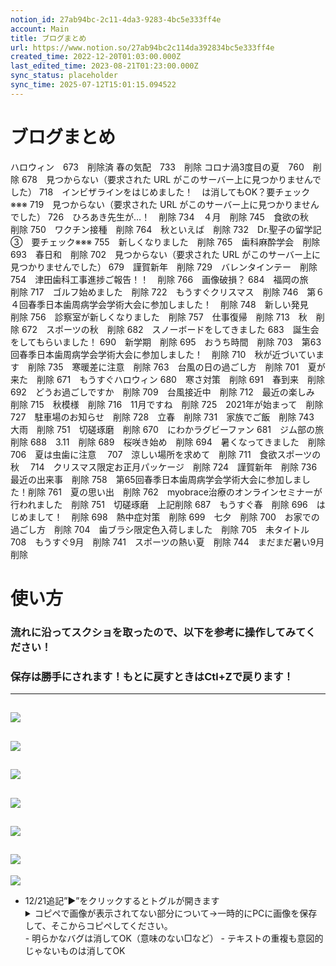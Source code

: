 ```yaml
---
notion_id: 27ab94bc-2c11-4da3-9283-4bc5e333ff4e
account: Main
title: ブログまとめ
url: https://www.notion.so/27ab94bc2c114da392834bc5e333ff4e
created_time: 2022-12-20T01:03:00.000Z
last_edited_time: 2023-08-21T01:23:00.000Z
sync_status: placeholder
sync_time: 2025-07-12T15:01:15.094522
---
```

# ブログまとめ

ハロウィン　673　削除済
春の気配　733　削除
コロナ渦3度目の夏　760　削除
678　見つからない（要求された URL がこのサーバー上に見つかりませんでした）
718　インビザラインをはじめました！　は消してもOK？要チェック※※※
719　見つからない（要求された URL がこのサーバー上に見つかりませんでした）
726　ひろあき先生が…！　削除
734　４月　削除
745　食欲の秋　削除
750　ワクチン接種　削除
764　秋といえば　削除
732　Dr.聖子の留学記③　要チェック※※※
755　新しくなりました　削除
765　歯科麻酔学会　削除
693　春日和　削除
702　見つからない（要求された URL がこのサーバー上に見つかりませんでした）
679　謹賀新年　削除
729　バレンタインテー　削除　
754　津田歯科工事進捗ご報告！！　削除
766　画像破損？
684　福岡の旅　削除
717　ゴルフ始めました　削除
722　もうすぐクリスマス　削除
746　第６４回春季日本歯周病学会学術大会に参加しました！　削除
748　新しい発見　削除
756　診察室が新しくなりました　削除
757　仕事復帰　削除
713　秋　削除
672　スポーツの秋　削除
682　スノーボードをしてきました
683　誕生会をしてもらいました！
690　新学期　削除
695　おうち時間　削除
703　第63回春季日本歯周病学会学術大会に参加しました！　削除
710　秋が近づいています　削除
735　寒暖差に注意　削除
763　台風の日の過ごし方　削除
701　夏が来た　削除
671　もうすぐハロウィン
680　寒さ対策　削除
691　春到来　削除
692　どうお過ごしですか　削除
709　台風接近中　削除
712　最近の楽しみ　削除
715　秋模様　削除
716　11月ですね　削除
725　2021年が始まって　削除
727　駐車場のお知らせ　削除
728　立春　削除
731　家族でご飯　削除
743　大雨　削除
751　切磋琢磨　削除
670　にわかラグビーファン
681　ジム部の旅　削除
688　3.11　削除
689　桜咲き始め　削除
694　暑くなってきました　削除
706　夏は虫歯に注意　
707　涼しい場所を求めて　削除
711　食欲スポーツの秋　
714　クリスマス限定お正月パッケージ　削除
724　謹賀新年　削除
736　最近の出来事　削除
758　第65回春季日本歯周病学会学術大会に参加しました！削除
761　夏の思い出　削除
762　myobrace治療のオンラインセミナーが行われました　削除
751　切磋琢磨　上記削除
687　もうすぐ春　削除
696　はじめまして！　削除
698　熱中症対策　削除
699　七夕　削除
700　お家での過ごし方　削除
704　歯ブラシ限定色入荷しました　削除
705　未タイトル
708　もうすぐ9月　削除
741　スポーツの熱い夏　削除
744　まだまだ暑い9月　削除
# 使い方
  ### 流れに沿ってスクショを取ったので、以下を参考に操作してみてください！
  ### 保存は勝手にされます！もとに戻すときはCtl+Zで戻ります！
  ---
  ![](https://prod-files-secure.s3.us-west-2.amazonaws.com/736adce6-a3a4-4a64-9f74-d9aa055c96d2/2d41efcb-cd3d-42fe-95b3-15a205ccb59f/%E3%82%B9%E3%82%AF%E3%83%AA%E3%83%BC%E3%83%B3%E3%82%B7%E3%83%A7%E3%83%83%E3%83%88_2022-12-20_10.10.26.png?X-Amz-Algorithm=AWS4-HMAC-SHA256&X-Amz-Content-Sha256=UNSIGNED-PAYLOAD&X-Amz-Credential=ASIAZI2LB4666YEBARJX%2F20250719%2Fus-west-2%2Fs3%2Faws4_request&X-Amz-Date=20250719T051414Z&X-Amz-Expires=3600&X-Amz-Security-Token=IQoJb3JpZ2luX2VjEIT%2F%2F%2F%2F%2F%2F%2F%2F%2F%2FwEaCXVzLXdlc3QtMiJIMEYCIQCP%2BMWtqP0a1%2FpF3wyhzyD1Cc%2BfTAujA5KQLq3Er9A67wIhAInhb%2FUUZXY8WBW6Rv2nWH3vpri31TIit3ppgKOLc1IBKogECJ3%2F%2F%2F%2F%2F%2F%2F%2F%2F%2FwEQABoMNjM3NDIzMTgzODA1IgykGN8S%2BNQ4Mppvjwwq3APUnhBgI7xF3WCat4habRKoTLr8CzugjaIILH1QM2%2F9xmMymASIXcZP1CZCmBAtzs90hVotacOPrTquYXe68xON8lbJzYgwjkLKsBg5qKUpj8rs6qPoGfKNjiyobfd5xgcuRaVzLPwMVvRvzqTjvxcFjMDkIuvVfa8C5QWaT54OTuAbzIkPeisaJo8cjyyz9o%2B1B5RNDcM3JuKD6nitCBgAWoX8V4QahlnYSgCvJHNlbBBNtABmUyUDuzU7%2FeRu%2BdiDAymG8c66Cs5NPKQ8NeGDfIAqrm3NXBnGhERRvDdnu01KVsSm9Ir5Co%2FIfMXd16vNRetORvP3eqJg%2FGvVJQr1AhsGiKRi3XqQj7c0dOh6t2ZGiQodUGqWdUTXsrCLR2%2BoqWIuMYBi777o2p9ok4jY%2FaIFfOlUmdsB%2BH%2By7IgMqFQm1d8qruA10m3CyfRRZyQK3eaWsl4gQyel67uKBPTNaDGKS1lakWL%2FkpfzxgdDL4MwWTe4GV%2Bx0uT6iauLmWKZHUh6cnsV85KQPxMy3Z02YebhrJiscOUzwCf0aXGql3ozmJgWWNACdhdLQFObRY1tFQ2E7MKHTevTCqW0E%2FdDnPy5rPyZF8xAjYKo6H5%2BfFOxgqCcTgHsujjmqzDcquzDBjqkAVHP4cqw6k6XHwYpq0Ese6mYlDhjqIMwLlzeMmVCCTAXllioyrWuBWf5NXONl6i32WnRFU9T9d49sreIQnbnhKUVbK30WxpQdUnsxYN4YGq18OmSSItKZm10ph2Wd6OE2SEu9%2B1Gp%2FQdPnC6E%2FfYszDJNjtnbB8xz4I3d06HLj0wnBhu7XqWXLiCYYHoUaFHi6cFKgcF%2FGvBSinudLQ9uC2NIuqR&X-Amz-Signature=89605d8d3525f4c3b80657160e6f95cf6c7aafb8e38beda1d1839c3883e089e8&X-Amz-SignedHeaders=host&x-amz-checksum-mode=ENABLED&x-id=GetObject)
  ---
  ![](https://prod-files-secure.s3.us-west-2.amazonaws.com/736adce6-a3a4-4a64-9f74-d9aa055c96d2/0ef0669a-453e-47e5-b2f9-7f90d5e678c4/%E3%82%B9%E3%82%AF%E3%83%AA%E3%83%BC%E3%83%B3%E3%82%B7%E3%83%A7%E3%83%83%E3%83%88_2022-12-20_10.11.12.png?X-Amz-Algorithm=AWS4-HMAC-SHA256&X-Amz-Content-Sha256=UNSIGNED-PAYLOAD&X-Amz-Credential=ASIAZI2LB4666YEBARJX%2F20250719%2Fus-west-2%2Fs3%2Faws4_request&X-Amz-Date=20250719T051414Z&X-Amz-Expires=3600&X-Amz-Security-Token=IQoJb3JpZ2luX2VjEIT%2F%2F%2F%2F%2F%2F%2F%2F%2F%2FwEaCXVzLXdlc3QtMiJIMEYCIQCP%2BMWtqP0a1%2FpF3wyhzyD1Cc%2BfTAujA5KQLq3Er9A67wIhAInhb%2FUUZXY8WBW6Rv2nWH3vpri31TIit3ppgKOLc1IBKogECJ3%2F%2F%2F%2F%2F%2F%2F%2F%2F%2FwEQABoMNjM3NDIzMTgzODA1IgykGN8S%2BNQ4Mppvjwwq3APUnhBgI7xF3WCat4habRKoTLr8CzugjaIILH1QM2%2F9xmMymASIXcZP1CZCmBAtzs90hVotacOPrTquYXe68xON8lbJzYgwjkLKsBg5qKUpj8rs6qPoGfKNjiyobfd5xgcuRaVzLPwMVvRvzqTjvxcFjMDkIuvVfa8C5QWaT54OTuAbzIkPeisaJo8cjyyz9o%2B1B5RNDcM3JuKD6nitCBgAWoX8V4QahlnYSgCvJHNlbBBNtABmUyUDuzU7%2FeRu%2BdiDAymG8c66Cs5NPKQ8NeGDfIAqrm3NXBnGhERRvDdnu01KVsSm9Ir5Co%2FIfMXd16vNRetORvP3eqJg%2FGvVJQr1AhsGiKRi3XqQj7c0dOh6t2ZGiQodUGqWdUTXsrCLR2%2BoqWIuMYBi777o2p9ok4jY%2FaIFfOlUmdsB%2BH%2By7IgMqFQm1d8qruA10m3CyfRRZyQK3eaWsl4gQyel67uKBPTNaDGKS1lakWL%2FkpfzxgdDL4MwWTe4GV%2Bx0uT6iauLmWKZHUh6cnsV85KQPxMy3Z02YebhrJiscOUzwCf0aXGql3ozmJgWWNACdhdLQFObRY1tFQ2E7MKHTevTCqW0E%2FdDnPy5rPyZF8xAjYKo6H5%2BfFOxgqCcTgHsujjmqzDcquzDBjqkAVHP4cqw6k6XHwYpq0Ese6mYlDhjqIMwLlzeMmVCCTAXllioyrWuBWf5NXONl6i32WnRFU9T9d49sreIQnbnhKUVbK30WxpQdUnsxYN4YGq18OmSSItKZm10ph2Wd6OE2SEu9%2B1Gp%2FQdPnC6E%2FfYszDJNjtnbB8xz4I3d06HLj0wnBhu7XqWXLiCYYHoUaFHi6cFKgcF%2FGvBSinudLQ9uC2NIuqR&X-Amz-Signature=399d92e51f8a557ad5fcdad15baa33dde4861b6e5b8cd825a82b527e816590d8&X-Amz-SignedHeaders=host&x-amz-checksum-mode=ENABLED&x-id=GetObject)
  ---
  ![](https://prod-files-secure.s3.us-west-2.amazonaws.com/736adce6-a3a4-4a64-9f74-d9aa055c96d2/d14eafff-0488-49ab-bfb6-232e842931ed/%E3%82%B9%E3%82%AF%E3%83%AA%E3%83%BC%E3%83%B3%E3%82%B7%E3%83%A7%E3%83%83%E3%83%88_2022-12-20_10.15.21.png?X-Amz-Algorithm=AWS4-HMAC-SHA256&X-Amz-Content-Sha256=UNSIGNED-PAYLOAD&X-Amz-Credential=ASIAZI2LB4666YEBARJX%2F20250719%2Fus-west-2%2Fs3%2Faws4_request&X-Amz-Date=20250719T051414Z&X-Amz-Expires=3600&X-Amz-Security-Token=IQoJb3JpZ2luX2VjEIT%2F%2F%2F%2F%2F%2F%2F%2F%2F%2FwEaCXVzLXdlc3QtMiJIMEYCIQCP%2BMWtqP0a1%2FpF3wyhzyD1Cc%2BfTAujA5KQLq3Er9A67wIhAInhb%2FUUZXY8WBW6Rv2nWH3vpri31TIit3ppgKOLc1IBKogECJ3%2F%2F%2F%2F%2F%2F%2F%2F%2F%2FwEQABoMNjM3NDIzMTgzODA1IgykGN8S%2BNQ4Mppvjwwq3APUnhBgI7xF3WCat4habRKoTLr8CzugjaIILH1QM2%2F9xmMymASIXcZP1CZCmBAtzs90hVotacOPrTquYXe68xON8lbJzYgwjkLKsBg5qKUpj8rs6qPoGfKNjiyobfd5xgcuRaVzLPwMVvRvzqTjvxcFjMDkIuvVfa8C5QWaT54OTuAbzIkPeisaJo8cjyyz9o%2B1B5RNDcM3JuKD6nitCBgAWoX8V4QahlnYSgCvJHNlbBBNtABmUyUDuzU7%2FeRu%2BdiDAymG8c66Cs5NPKQ8NeGDfIAqrm3NXBnGhERRvDdnu01KVsSm9Ir5Co%2FIfMXd16vNRetORvP3eqJg%2FGvVJQr1AhsGiKRi3XqQj7c0dOh6t2ZGiQodUGqWdUTXsrCLR2%2BoqWIuMYBi777o2p9ok4jY%2FaIFfOlUmdsB%2BH%2By7IgMqFQm1d8qruA10m3CyfRRZyQK3eaWsl4gQyel67uKBPTNaDGKS1lakWL%2FkpfzxgdDL4MwWTe4GV%2Bx0uT6iauLmWKZHUh6cnsV85KQPxMy3Z02YebhrJiscOUzwCf0aXGql3ozmJgWWNACdhdLQFObRY1tFQ2E7MKHTevTCqW0E%2FdDnPy5rPyZF8xAjYKo6H5%2BfFOxgqCcTgHsujjmqzDcquzDBjqkAVHP4cqw6k6XHwYpq0Ese6mYlDhjqIMwLlzeMmVCCTAXllioyrWuBWf5NXONl6i32WnRFU9T9d49sreIQnbnhKUVbK30WxpQdUnsxYN4YGq18OmSSItKZm10ph2Wd6OE2SEu9%2B1Gp%2FQdPnC6E%2FfYszDJNjtnbB8xz4I3d06HLj0wnBhu7XqWXLiCYYHoUaFHi6cFKgcF%2FGvBSinudLQ9uC2NIuqR&X-Amz-Signature=3122ec7786f4c4077b4c372bc49b680416d1829824568c5e5bb89d5a273b8c67&X-Amz-SignedHeaders=host&x-amz-checksum-mode=ENABLED&x-id=GetObject)
  ---
  ![](https://prod-files-secure.s3.us-west-2.amazonaws.com/736adce6-a3a4-4a64-9f74-d9aa055c96d2/c204963d-8a2a-4adc-85e7-8bb2468fb1e7/%E3%82%B9%E3%82%AF%E3%83%AA%E3%83%BC%E3%83%B3%E3%82%B7%E3%83%A7%E3%83%83%E3%83%88_2022-12-20_10.11.59.png?X-Amz-Algorithm=AWS4-HMAC-SHA256&X-Amz-Content-Sha256=UNSIGNED-PAYLOAD&X-Amz-Credential=ASIAZI2LB4666YEBARJX%2F20250719%2Fus-west-2%2Fs3%2Faws4_request&X-Amz-Date=20250719T051414Z&X-Amz-Expires=3600&X-Amz-Security-Token=IQoJb3JpZ2luX2VjEIT%2F%2F%2F%2F%2F%2F%2F%2F%2F%2FwEaCXVzLXdlc3QtMiJIMEYCIQCP%2BMWtqP0a1%2FpF3wyhzyD1Cc%2BfTAujA5KQLq3Er9A67wIhAInhb%2FUUZXY8WBW6Rv2nWH3vpri31TIit3ppgKOLc1IBKogECJ3%2F%2F%2F%2F%2F%2F%2F%2F%2F%2FwEQABoMNjM3NDIzMTgzODA1IgykGN8S%2BNQ4Mppvjwwq3APUnhBgI7xF3WCat4habRKoTLr8CzugjaIILH1QM2%2F9xmMymASIXcZP1CZCmBAtzs90hVotacOPrTquYXe68xON8lbJzYgwjkLKsBg5qKUpj8rs6qPoGfKNjiyobfd5xgcuRaVzLPwMVvRvzqTjvxcFjMDkIuvVfa8C5QWaT54OTuAbzIkPeisaJo8cjyyz9o%2B1B5RNDcM3JuKD6nitCBgAWoX8V4QahlnYSgCvJHNlbBBNtABmUyUDuzU7%2FeRu%2BdiDAymG8c66Cs5NPKQ8NeGDfIAqrm3NXBnGhERRvDdnu01KVsSm9Ir5Co%2FIfMXd16vNRetORvP3eqJg%2FGvVJQr1AhsGiKRi3XqQj7c0dOh6t2ZGiQodUGqWdUTXsrCLR2%2BoqWIuMYBi777o2p9ok4jY%2FaIFfOlUmdsB%2BH%2By7IgMqFQm1d8qruA10m3CyfRRZyQK3eaWsl4gQyel67uKBPTNaDGKS1lakWL%2FkpfzxgdDL4MwWTe4GV%2Bx0uT6iauLmWKZHUh6cnsV85KQPxMy3Z02YebhrJiscOUzwCf0aXGql3ozmJgWWNACdhdLQFObRY1tFQ2E7MKHTevTCqW0E%2FdDnPy5rPyZF8xAjYKo6H5%2BfFOxgqCcTgHsujjmqzDcquzDBjqkAVHP4cqw6k6XHwYpq0Ese6mYlDhjqIMwLlzeMmVCCTAXllioyrWuBWf5NXONl6i32WnRFU9T9d49sreIQnbnhKUVbK30WxpQdUnsxYN4YGq18OmSSItKZm10ph2Wd6OE2SEu9%2B1Gp%2FQdPnC6E%2FfYszDJNjtnbB8xz4I3d06HLj0wnBhu7XqWXLiCYYHoUaFHi6cFKgcF%2FGvBSinudLQ9uC2NIuqR&X-Amz-Signature=e27ab727a1318e1ec4d1373a24df645cc30b214a2599ddae715ea91bdaede21d&X-Amz-SignedHeaders=host&x-amz-checksum-mode=ENABLED&x-id=GetObject)
  ---
  ![](https://prod-files-secure.s3.us-west-2.amazonaws.com/736adce6-a3a4-4a64-9f74-d9aa055c96d2/da9a2f30-26a5-43a2-9054-6c070abe95fd/%E3%82%B9%E3%82%AF%E3%83%AA%E3%83%BC%E3%83%B3%E3%82%B7%E3%83%A7%E3%83%83%E3%83%88_2022-12-20_10.14.12.png?X-Amz-Algorithm=AWS4-HMAC-SHA256&X-Amz-Content-Sha256=UNSIGNED-PAYLOAD&X-Amz-Credential=ASIAZI2LB4666YEBARJX%2F20250719%2Fus-west-2%2Fs3%2Faws4_request&X-Amz-Date=20250719T051414Z&X-Amz-Expires=3600&X-Amz-Security-Token=IQoJb3JpZ2luX2VjEIT%2F%2F%2F%2F%2F%2F%2F%2F%2F%2FwEaCXVzLXdlc3QtMiJIMEYCIQCP%2BMWtqP0a1%2FpF3wyhzyD1Cc%2BfTAujA5KQLq3Er9A67wIhAInhb%2FUUZXY8WBW6Rv2nWH3vpri31TIit3ppgKOLc1IBKogECJ3%2F%2F%2F%2F%2F%2F%2F%2F%2F%2FwEQABoMNjM3NDIzMTgzODA1IgykGN8S%2BNQ4Mppvjwwq3APUnhBgI7xF3WCat4habRKoTLr8CzugjaIILH1QM2%2F9xmMymASIXcZP1CZCmBAtzs90hVotacOPrTquYXe68xON8lbJzYgwjkLKsBg5qKUpj8rs6qPoGfKNjiyobfd5xgcuRaVzLPwMVvRvzqTjvxcFjMDkIuvVfa8C5QWaT54OTuAbzIkPeisaJo8cjyyz9o%2B1B5RNDcM3JuKD6nitCBgAWoX8V4QahlnYSgCvJHNlbBBNtABmUyUDuzU7%2FeRu%2BdiDAymG8c66Cs5NPKQ8NeGDfIAqrm3NXBnGhERRvDdnu01KVsSm9Ir5Co%2FIfMXd16vNRetORvP3eqJg%2FGvVJQr1AhsGiKRi3XqQj7c0dOh6t2ZGiQodUGqWdUTXsrCLR2%2BoqWIuMYBi777o2p9ok4jY%2FaIFfOlUmdsB%2BH%2By7IgMqFQm1d8qruA10m3CyfRRZyQK3eaWsl4gQyel67uKBPTNaDGKS1lakWL%2FkpfzxgdDL4MwWTe4GV%2Bx0uT6iauLmWKZHUh6cnsV85KQPxMy3Z02YebhrJiscOUzwCf0aXGql3ozmJgWWNACdhdLQFObRY1tFQ2E7MKHTevTCqW0E%2FdDnPy5rPyZF8xAjYKo6H5%2BfFOxgqCcTgHsujjmqzDcquzDBjqkAVHP4cqw6k6XHwYpq0Ese6mYlDhjqIMwLlzeMmVCCTAXllioyrWuBWf5NXONl6i32WnRFU9T9d49sreIQnbnhKUVbK30WxpQdUnsxYN4YGq18OmSSItKZm10ph2Wd6OE2SEu9%2B1Gp%2FQdPnC6E%2FfYszDJNjtnbB8xz4I3d06HLj0wnBhu7XqWXLiCYYHoUaFHi6cFKgcF%2FGvBSinudLQ9uC2NIuqR&X-Amz-Signature=4194c9d85ec87158a5752b83dc8211372368f836d58e04e682ccff61db177019&X-Amz-SignedHeaders=host&x-amz-checksum-mode=ENABLED&x-id=GetObject)
  ---
  ![](https://prod-files-secure.s3.us-west-2.amazonaws.com/736adce6-a3a4-4a64-9f74-d9aa055c96d2/dfaa0b7c-e827-4bf1-967d-0f054b0bfcae/%E3%82%B9%E3%82%AF%E3%83%AA%E3%83%BC%E3%83%B3%E3%82%B7%E3%83%A7%E3%83%83%E3%83%88_2022-12-20_10.16.17.png?X-Amz-Algorithm=AWS4-HMAC-SHA256&X-Amz-Content-Sha256=UNSIGNED-PAYLOAD&X-Amz-Credential=ASIAZI2LB4666YEBARJX%2F20250719%2Fus-west-2%2Fs3%2Faws4_request&X-Amz-Date=20250719T051414Z&X-Amz-Expires=3600&X-Amz-Security-Token=IQoJb3JpZ2luX2VjEIT%2F%2F%2F%2F%2F%2F%2F%2F%2F%2FwEaCXVzLXdlc3QtMiJIMEYCIQCP%2BMWtqP0a1%2FpF3wyhzyD1Cc%2BfTAujA5KQLq3Er9A67wIhAInhb%2FUUZXY8WBW6Rv2nWH3vpri31TIit3ppgKOLc1IBKogECJ3%2F%2F%2F%2F%2F%2F%2F%2F%2F%2FwEQABoMNjM3NDIzMTgzODA1IgykGN8S%2BNQ4Mppvjwwq3APUnhBgI7xF3WCat4habRKoTLr8CzugjaIILH1QM2%2F9xmMymASIXcZP1CZCmBAtzs90hVotacOPrTquYXe68xON8lbJzYgwjkLKsBg5qKUpj8rs6qPoGfKNjiyobfd5xgcuRaVzLPwMVvRvzqTjvxcFjMDkIuvVfa8C5QWaT54OTuAbzIkPeisaJo8cjyyz9o%2B1B5RNDcM3JuKD6nitCBgAWoX8V4QahlnYSgCvJHNlbBBNtABmUyUDuzU7%2FeRu%2BdiDAymG8c66Cs5NPKQ8NeGDfIAqrm3NXBnGhERRvDdnu01KVsSm9Ir5Co%2FIfMXd16vNRetORvP3eqJg%2FGvVJQr1AhsGiKRi3XqQj7c0dOh6t2ZGiQodUGqWdUTXsrCLR2%2BoqWIuMYBi777o2p9ok4jY%2FaIFfOlUmdsB%2BH%2By7IgMqFQm1d8qruA10m3CyfRRZyQK3eaWsl4gQyel67uKBPTNaDGKS1lakWL%2FkpfzxgdDL4MwWTe4GV%2Bx0uT6iauLmWKZHUh6cnsV85KQPxMy3Z02YebhrJiscOUzwCf0aXGql3ozmJgWWNACdhdLQFObRY1tFQ2E7MKHTevTCqW0E%2FdDnPy5rPyZF8xAjYKo6H5%2BfFOxgqCcTgHsujjmqzDcquzDBjqkAVHP4cqw6k6XHwYpq0Ese6mYlDhjqIMwLlzeMmVCCTAXllioyrWuBWf5NXONl6i32WnRFU9T9d49sreIQnbnhKUVbK30WxpQdUnsxYN4YGq18OmSSItKZm10ph2Wd6OE2SEu9%2B1Gp%2FQdPnC6E%2FfYszDJNjtnbB8xz4I3d06HLj0wnBhu7XqWXLiCYYHoUaFHi6cFKgcF%2FGvBSinudLQ9uC2NIuqR&X-Amz-Signature=8cc19afe0a01e6dc88e3364e1c0ccc040de949faf47365b41fb91d25ecb7c8ad&X-Amz-SignedHeaders=host&x-amz-checksum-mode=ENABLED&x-id=GetObject)
  ---
  ![](https://prod-files-secure.s3.us-west-2.amazonaws.com/736adce6-a3a4-4a64-9f74-d9aa055c96d2/31cecaa6-ab5e-4681-b1bd-127eeca16dc8/%E3%82%B9%E3%82%AF%E3%83%AA%E3%83%BC%E3%83%B3%E3%82%B7%E3%83%A7%E3%83%83%E3%83%88_2022-12-20_10.18.38.png?X-Amz-Algorithm=AWS4-HMAC-SHA256&X-Amz-Content-Sha256=UNSIGNED-PAYLOAD&X-Amz-Credential=ASIAZI2LB4666YEBARJX%2F20250719%2Fus-west-2%2Fs3%2Faws4_request&X-Amz-Date=20250719T051414Z&X-Amz-Expires=3600&X-Amz-Security-Token=IQoJb3JpZ2luX2VjEIT%2F%2F%2F%2F%2F%2F%2F%2F%2F%2FwEaCXVzLXdlc3QtMiJIMEYCIQCP%2BMWtqP0a1%2FpF3wyhzyD1Cc%2BfTAujA5KQLq3Er9A67wIhAInhb%2FUUZXY8WBW6Rv2nWH3vpri31TIit3ppgKOLc1IBKogECJ3%2F%2F%2F%2F%2F%2F%2F%2F%2F%2FwEQABoMNjM3NDIzMTgzODA1IgykGN8S%2BNQ4Mppvjwwq3APUnhBgI7xF3WCat4habRKoTLr8CzugjaIILH1QM2%2F9xmMymASIXcZP1CZCmBAtzs90hVotacOPrTquYXe68xON8lbJzYgwjkLKsBg5qKUpj8rs6qPoGfKNjiyobfd5xgcuRaVzLPwMVvRvzqTjvxcFjMDkIuvVfa8C5QWaT54OTuAbzIkPeisaJo8cjyyz9o%2B1B5RNDcM3JuKD6nitCBgAWoX8V4QahlnYSgCvJHNlbBBNtABmUyUDuzU7%2FeRu%2BdiDAymG8c66Cs5NPKQ8NeGDfIAqrm3NXBnGhERRvDdnu01KVsSm9Ir5Co%2FIfMXd16vNRetORvP3eqJg%2FGvVJQr1AhsGiKRi3XqQj7c0dOh6t2ZGiQodUGqWdUTXsrCLR2%2BoqWIuMYBi777o2p9ok4jY%2FaIFfOlUmdsB%2BH%2By7IgMqFQm1d8qruA10m3CyfRRZyQK3eaWsl4gQyel67uKBPTNaDGKS1lakWL%2FkpfzxgdDL4MwWTe4GV%2Bx0uT6iauLmWKZHUh6cnsV85KQPxMy3Z02YebhrJiscOUzwCf0aXGql3ozmJgWWNACdhdLQFObRY1tFQ2E7MKHTevTCqW0E%2FdDnPy5rPyZF8xAjYKo6H5%2BfFOxgqCcTgHsujjmqzDcquzDBjqkAVHP4cqw6k6XHwYpq0Ese6mYlDhjqIMwLlzeMmVCCTAXllioyrWuBWf5NXONl6i32WnRFU9T9d49sreIQnbnhKUVbK30WxpQdUnsxYN4YGq18OmSSItKZm10ph2Wd6OE2SEu9%2B1Gp%2FQdPnC6E%2FfYszDJNjtnbB8xz4I3d06HLj0wnBhu7XqWXLiCYYHoUaFHi6cFKgcF%2FGvBSinudLQ9uC2NIuqR&X-Amz-Signature=87ca42de409b8feaa1ade8efc7d2508658a9e014828e6664b861599ccc7eca7f&X-Amz-SignedHeaders=host&x-amz-checksum-mode=ENABLED&x-id=GetObject)
  
- 12/21追記”▶︎”をクリックするとトグルが開きます
  <details>
  <summary>コピペで画像が表示されてない部分について→一時的にPCに画像を保存して、そこからコピペしてください。</summary>
  </details>
  - 明らかなバグは消してOK（意味のない□など）
  - テキストの重複も意図的じゃないものは消してOK